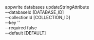 appwrite databases updateStringAttribute \
        --databaseId [DATABASE_ID] \
        --collectionId [COLLECTION_ID] \
        --key '' \
        --required false \
        --default [DEFAULT]

